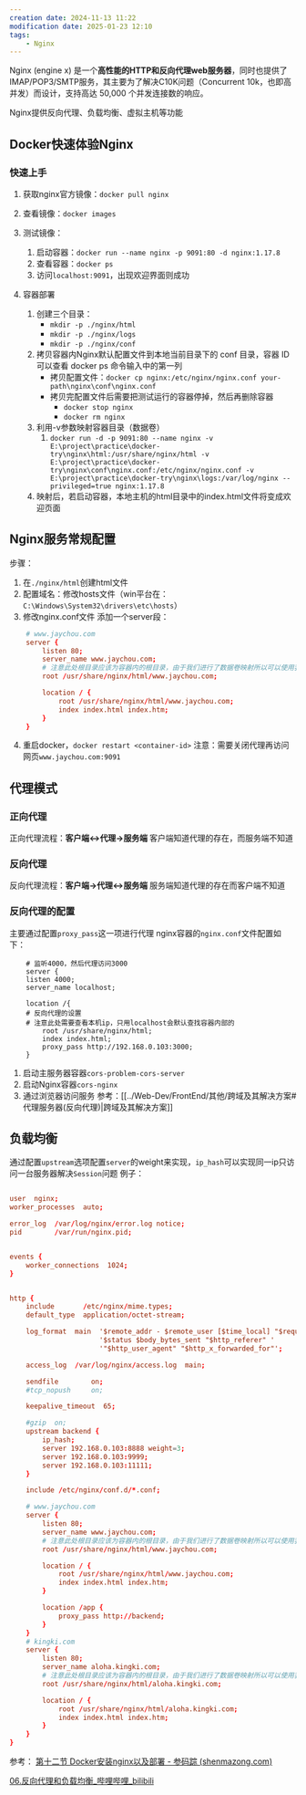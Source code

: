 ```yaml
---
creation date: 2024-11-13 11:22
modification date: 2025-01-23 12:10
tags:
    - Nginx
---
```

Nginx (engine x) 是一个**高性能的HTTP和反向代理web服务器**，同时也提供了IMAP/POP3/SMTP服务，其主要为了解决C10K问题（Concurrent 10k，也即高并发）而设计，支持高达 50,000 个并发连接数的响应。

Nginx提供反向代理、负载均衡、虚拟主机等功能

## Docker快速体验Nginx
### 快速上手
1. 获取nginx官方镜像：`docker pull nginx`
2. 查看镜像：`docker images`
3. 测试镜像：
	1. 启动容器：`docker run --name nginx -p 9091:80 -d nginx:1.17.8`
	2. 查看容器：`docker ps`
	3. 访问`localhost:9091`，出现欢迎界面则成功

4. 容器部署
	1. 创建三个目录：
		- `mkdir -p ./nginx/html`
		- `mkdir -p ./nginx/logs`
		- `mkdir -p ./nginx/conf`
	2. 拷贝容器内Nginx默认配置文件到本地当前目录下的 conf 目录，容器 ID 可以查看 docker ps 命令输入中的第一列
		- 拷贝配置文件：`docker cp nginx:/etc/nginx/nginx.conf your-path\nginx\conf\nginx.conf`
		- 拷贝完配置文件后需要把测试运行的容器停掉，然后再删除容器 
			- `docker stop nginx` 
			- `docker rm nginx`
	3. 利用-v参数映射容器目录（数据卷）
		1. `docker run -d -p 9091:80 --name nginx -v E:\project\practice\docker-try\nginx\html:/usr/share/nginx/html -v E:\project\practice\docker-try\nginx\conf\nginx.conf:/etc/nginx/nginx.conf -v E:\project\practice\docker-try\nginx\logs:/var/log/nginx --privileged=true nginx:1.17.8`
	4. 映射后，若启动容器，本地主机的html目录中的index.html文件将变成欢迎页面

## Nginx服务常规配置
步骤：
1. 在`./nginx/html`创建html文件
2. 配置域名：修改hosts文件（win平台在：`C:\Windows\System32\drivers\etc\hosts`）
3. 修改nginx.conf文件
添加一个server段：
```conf
    # www.jaychou.com
    server {
        listen 80;
        server_name www.jaychou.com;
        # 注意此处根目录应该为容器内的根目录，由于我们进行了数据卷映射所以可以使用我们主机的目录
        root /usr/share/nginx/html/www.jaychou.com;

        location / {
            root /usr/share/nginx/html/www.jaychou.com;
            index index.html index.htm;
        }
    }
```

4. 重启docker，`docker restart <container-id>`
注意：需要关闭代理再访问网页`www.jaychou.com:9091`

## 代理模式
### 正向代理
正向代理流程：**客户端<->代理->服务端**
客户端知道代理的存在，而服务端不知道


### 反向代理
反向代理流程：**客户端->代理<->服务端**
服务端知道代理的存在而客户端不知道

### 反向代理的配置
主要通过配置`proxy_pass`这一项进行代理
nginx容器的`nginx.conf`文件配置如下：
```
    # 监听4000，然后代理访问3000
    server {
    listen 4000;
    server_name localhost;

    location /{
    # 反向代理的设置
    # 注意此处需要查看本机ip，只用localhost会默认查找容器内部的
        root /usr/share/nginx/html;
        index index.html;
        proxy_pass http://192.168.0.103:3000;
    }
```
1. 启动主服务器容器`cors-problem-cors-server`
2. 启动Nginx容器`cors-nginx`
3. 通过浏览器访问服务
参考：[[../Web-Dev/FrontEnd/其他/跨域及其解决方案#代理服务器(反向代理)|跨域及其解决方案]]

## 负载均衡
通过配置`upstream`选项配置`server`的weight来实现，`ip_hash`可以实现同一ip只访问一台服务器解决`Session`问题
例子：
```conf

user  nginx;
worker_processes  auto;

error_log  /var/log/nginx/error.log notice;
pid        /var/run/nginx.pid;


events {
    worker_connections  1024;
}


http {
    include       /etc/nginx/mime.types;
    default_type  application/octet-stream;

    log_format  main  '$remote_addr - $remote_user [$time_local] "$request" '
                      '$status $body_bytes_sent "$http_referer" '
                      '"$http_user_agent" "$http_x_forwarded_for"';

    access_log  /var/log/nginx/access.log  main;

    sendfile        on;
    #tcp_nopush     on;

    keepalive_timeout  65;

    #gzip  on;
    upstream backend {
        ip_hash; 
        server 192.168.0.103:8888 weight=3;
        server 192.168.0.103:9999;
        server 192.168.0.103:11111;
    }

    include /etc/nginx/conf.d/*.conf;

    # www.jaychou.com
    server {
        listen 80;
        server_name www.jaychou.com;
        # 注意此处根目录应该为容器内的根目录，由于我们进行了数据卷映射所以可以使用我们主机的目录
        root /usr/share/nginx/html/www.jaychou.com;

        location / {
            root /usr/share/nginx/html/www.jaychou.com;
            index index.html index.htm;
        }

        location /app {
            proxy_pass http://backend;
        }
    }
    # kingki.com
    server {
        listen 80;
        server_name aloha.kingki.com;
        # 注意此处根目录应该为容器内的根目录，由于我们进行了数据卷映射所以可以使用我们主机的目录
        root /usr/share/nginx/html/aloha.kingki.com;

        location / {
            root /usr/share/nginx/html/aloha.kingki.com;
            index index.html index.htm;
        }
    }
}

```

参考：
[第十二节 Docker安装nginx以及部署 - 参码踪 (shenmazong.com)](https://www.shenmazong.com/blog/1402091109054885888)

[06.反向代理和负载均衡_哔哩哔哩_bilibili](https://www.bilibili.com/video/BV1mz4y1n7PQ?p=6&vd_source=dbefe8621d153f1b1aaef0768a993d25)
